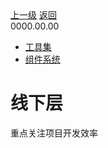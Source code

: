 <div class="extend-header">
    <div class="info">
        <div class="record">
            <a class="back" href="./">上一级</a>
            <a class="back" href="./">返回</a>
        </div>        
        <div class="mini">
            <span>0000.00.00</span>
        </div>
    </div>
    <div class="content"><div class="custom-block children"><ul><li><a href="/frontend/layerOffline/tools">工具集</a></li><li><a href="/frontend/layerOffline/systemComponent">组件系统</a></li></ul></div></div>
</div>
<div class="content-header">
<h1>线下层</h1>
<summary class="desc">重点关注项目开发效率</summary>
</div>

